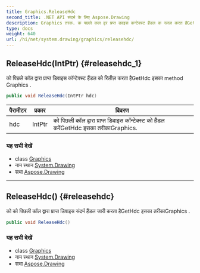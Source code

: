 ```yaml
---
title: Graphics.ReleaseHdc
second_title: .NET API संदर्भ के लिए Aspose.Drawing
description: Graphics तरक. क पछले कल द्वर प्रप्त डवइस कन्टेक्स्ट हैंडल क रलज़ करत हैGetHdc इसक method Graphics .
type: docs
weight: 640
url: /hi/net/system.drawing/graphics/releasehdc/
---
```

## ReleaseHdc(IntPtr) {#releasehdc_1}

को पिछले कॉल द्वारा प्राप्त डिवाइस कॉन्टेक्स्ट हैंडल को रिलीज़ करता हैGetHdc इसका method Graphics .

```csharp
public void ReleaseHdc(IntPtr hdc)
```

| पैरामीटर | प्रकार | विवरण |
| --- | --- | --- |
| hdc | IntPtr | को पिछली कॉल द्वारा प्राप्त डिवाइस कॉन्टेक्स्ट को हैंडल करेंGetHdc इसका तरीकाGraphics. |

### यह सभी देखें

* class [Graphics](../)
* नाम स्थान [System.Drawing](../../graphics/)
* सभा [Aspose.Drawing](../../../)

---

## ReleaseHdc() {#releasehdc}

को को पिछली कॉल द्वारा प्राप्त डिवाइस संदर्भ हैंडल जारी करता हैGetHdc इसका तरीकाGraphics .

```csharp
public void ReleaseHdc()
```

### यह सभी देखें

* class [Graphics](../)
* नाम स्थान [System.Drawing](../../graphics/)
* सभा [Aspose.Drawing](../../../)


